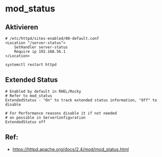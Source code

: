 # mod_status 

## Aktivieren 

```
# /etc/httpd/sites-enabled/00-default.conf
<Location "/server-status">
    SetHandler server-status
    Require ip 192.168.56.1
</Location>

systemctl restart httpd 
```
## Extended Status

```
# Enabled by default in RHEL/Rocky 
# Refer to mod_status 
ExtendedStatus - "On" to track extended status information, "Off" to disable

# For Performance reasons disable it if not needed
# on possible in ServerConfiguration 
ExtendedStatus off 

```


## Ref:

  * https://httpd.apache.org/docs/2.4/mod/mod_status.html
